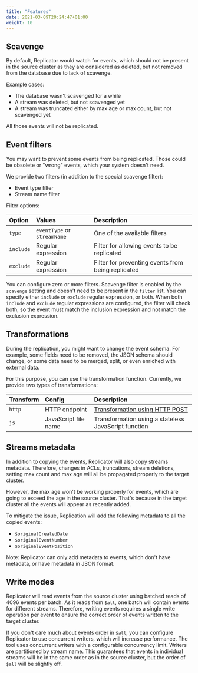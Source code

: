```yaml
---
title: "Features"
date: 2021-03-09T20:24:47+01:00
weight: 10
---
```


## Scavenge

By default, Replicator would watch for events, which should not be present in the source cluster as they are considered as deleted, but not removed from the database due to lack of scavenge.

Example cases:
- The database wasn't scavenged for a while
- A stream was deleted, but not scavenged yet
- A stream was truncated either by max age or max count, but not scavenged yet

All those events will not be replicated.

## Event filters

You may want to prevent some events from being replicated. Those could be obsolete or "wrong" events, which your system doesn't need.

We provide two filters (in addition to the special scavenge filter):
- Event type filter
- Stream name filter

Filter options:

| Option | Values | Description |
| :----- | :----- | :---------- |
| `type` | `eventType` or `streamName` | One of the available filters |
| `include` | Regular expression | Filter for allowing events to be replicated |
| `exclude` | Regular expression | Filter for preventing events from being replicated |

You can configure zero or more filters. Scavenge filter is enabled by the `scavenge` setting and doesn't need to be present in the `filter` list. You can specify either `include` or `exclude` regular expression, or both. When both `include` and `exclude` regular expressions are configured, the filter will check both, so the event must match the inclusion expression and not match the exclusion expression.

## Transformations

During the replication, you might want to change the event schema. For example, some fields need to be removed, the JSON schema should change, or some data need to be merged, split, or even enriched with external data.

For this purpose, you can use the transformation function. Currently, we provide two types of transformations:

| Transform | Config | Description |
| :-------- | :----- | :---------- |
| `http` | HTTP endpoint | [Transformation using HTTP POST](../http-transform.md) |
| `js` | JavaScript file name | Transformation using a stateless JavaScript function |

## Streams metadata

In addition to copying the events, Replicator will also copy streams metadata. Therefore, changes in ACLs, truncations, stream deletions, setting max count and max age will all be propagated properly to the target cluster.

However, the max age won't be working properly for events, which are going to exceed the age in the source cluster. That's because in the target cluster all the events will appear as recently added.

To mitigate the issue, Replication will add the following metadata to all the copied events:

- `$originalCreatedDate`
- `$originalEventNumber`
- `$originalEventPosition`

Note: Replicator can only add metadata to events, which don't have metadata, or have metadata in JSON format.

## Write modes

Replicator will read events from the source cluster using batched reads of 4096 events per batch. As it reads from `$all`, one batch will contain events for different streams. Therefore, writing events requires a single write operation per event to ensure the correct order of events written to the target cluster.

If you don't care much about events order in `$all`, you can configure Replicator to use concurrent writers, which will increase performance. The tool uses concurrent writers with a configurable concurrency limit. Writers are partitioned by stream name. This guarantees that events in individual streams will be in the same order as in the source cluster, but the order of `$all` will be slightly off.